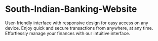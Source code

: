 # South-Indian-Banking-Website
User-friendly interface with responsive design for easy access on any device. Enjoy quick and secure transactions from anywhere, at any time. Effortlessly manage your finances with our intuitive interface.
